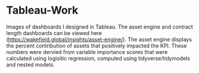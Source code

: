 # Tableau-Work
Images of dashboards I designed in Tableau. The asset engine and contract length dashboards can be viewed here (https://wakefield.global/insights/asset-engine/). The asset engine displays the percent contribution of assets that positively impacted the KPI. These numbers were dervied from variable importance scores that were calculated using logisitic regression, computed using tidyverse/tidymodels and nested models.
